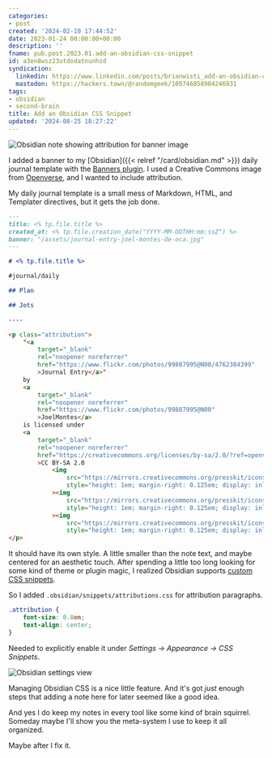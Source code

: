 ```yaml
---
categories:
- post
created: '2024-02-10 17:44:52'
date: 2023-01-24 00:00:00+00:00
description: ''
fname: pub.post.2023.01.add-an-obsidian-css-snippet
id: a3en8wsz23utdodatnunhzd
syndication:
  linkedin: https://www.linkedin.com/posts/brianwisti_add-an-obsidian-css-snippet-activity-7023799094020100096-TwUn
  mastodon: https://hackers.town/@randomgeek/109746858904246931
tags:
- obsidian
- second-brain
title: Add an Obsidian CSS Snippet
updated: '2024-08-25 18:27:22'
---
```


![Obsidian note showing attribution for banner image](assets/img/2023/cover-2023-01-24.png "Reader view so you don't have to stare at YAML frontmatter")

I added a banner to my [Obsidian]({{< relref "/card/obsidian.md" >}}) daily journal template with the [Banners plugin](https://github.com/noatpad/obsidian-banners). I used a Creative Commons image from [Openverse](https://wordpress.org/openverse/), and I wanted to include attribution.

My daily journal template is a small mess of Markdown, HTML, and Templater directives, but it gets the job done.

```md
---
title: <% tp.file.title %>
created_at: <% tp.file.creation_date("YYYY-MM-DDTHH:mm:ssZ") %>
banner: "/assets/journal-entry-joel-montes-de-oca.jpg"
---

# <% tp.file.title %>

#journal/daily

## Plan

## Jots

----

<p class="attribution">
    "<a
        target="_blank"
        rel="noopener noreferrer"
        href="https://www.flickr.com/photos/99887995@N00/4762384399"
        >Journal Entry</a>"
    by
    <a
        target="_blank"
        rel="noopener noreferrer"
        href="https://www.flickr.com/photos/99887995@N00"
        >JoelMontes</a>
    is licensed under
    <a
        target="_blank"
        rel="noopener noreferrer"
        href="https://creativecommons.org/licenses/by-sa/2.0/?ref=openverse"
        >CC BY-SA 2.0
            <img
                src="https://mirrors.creativecommons.org/presskit/icons/cc.svg"
                style="height: 1em; margin-right: 0.125em; display: inline;"
            ><img
                src="https://mirrors.creativecommons.org/presskit/icons/by.svg"
                style="height: 1em; margin-right: 0.125em; display: inline;"
            ><img
                src="https://mirrors.creativecommons.org/presskit/icons/sa.svg"
                style="height: 1em; margin-right: 0.125em; display: inline;"></a>.
</p>
```

It should have its own style. A little smaller than the note text, and maybe centered for an aesthetic touch. After spending a little too long looking for some kind of theme or plugin magic, I realized Obsidian supports [custom CSS snippets](https://publish.obsidian.md/hub/04+-+Guides%2C+Workflows%2C+%26+Courses/Guides/How+to+Style+Obsidian#Where+do+I+put+my+stylin'+declarations).

So I added `.obsidian/snippets/attributions.css` for attribution paragraphs.

```css
.attribution {
    font-size: 0.8em;
    text-align: center;
}
```

Needed to explicitly enable it under *Settings → Appearance → CSS Snippets*.

![Obsidian settings view](assets/img/2023/obsidian-enable-css-snippet.png "Obsidian CSS snippets settings with attributions enabled")

Managing Obsidian CSS is a nice little feature. And it's got *just* enough steps that adding a note here for later seemed like a good idea.

And yes I do keep my notes in every tool like some kind of brain squirrel. Someday maybe I'll show you the meta-system I use to keep it all organized.

Maybe after I fix it.